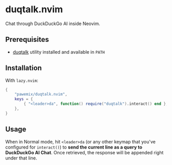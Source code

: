 # duqtalk.nvim

Chat through DuckDuckGo AI inside Neovim.

## Prerequisites

* [duqtalk](https://github.com/pawemix/duqtalk) utility installed and available
  in `PATH`

## Installation

With `lazy.nvim`:

```lua
{
    "pawemix/duqtalk.nvim",
    keys = {
        { "<leader>da", function() require("duqtalk").interact() end },
    },
}
```

## Usage

When in Normal mode, hit `<leader>da` (or any other keymap that you've configured for `interact()`) to **send the current line as a query to DuckDuckGo AI Chat**. Once retrieved, the response will be appended right under that line.



